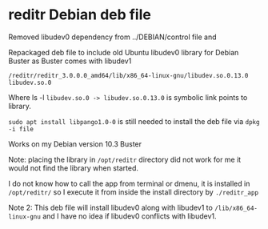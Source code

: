 # reditr Debian deb file

Removed libudev0 dependency from ../DEBIAN/control file and

Repackaged deb file to include old Ubuntu libudev0 library for Debian Buster as Buster comes with libudev1

`/reditr/reditr_3.0.0.0_amd64/lib/x86_64-linux-gnu/libudev.so.0.13.0 libudev.so.0`

Where ls -l `libudev.so.0 -> libudev.so.0.13.0` is symbolic link points to library.

`sudo apt install libpango1.0-0` is still needed to install the deb file via `dpkg -i file`

Works on my Debian version 10.3 Buster

Note: placing the library in `/opt/reditr` directory did not work for me it would not find the library when started.

I do not know how to call the app from terminal or dmenu, it is installed in `/opt/reditr/` so I execute it from inside the install directory by `./reditr_app`

Note 2: This deb file will install libudev0 along with libudev1 to `/lib/x86_64-linux-gnu` and I have no idea if libudev0 conflicts with libudev1.
